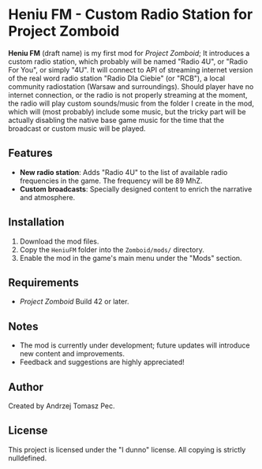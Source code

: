 # Heniu FM - Custom Radio Station for Project Zomboid

**Heniu FM** (draft name) is my first mod for *Project Zomboid*; It introduces a custom radio station, which probably will be named "Radio 4U", or "Radio For You", or simply "4U". It will connect to API of streaming internet version of the real word radio station "Radio Dla Ciebie" (or "RCB"), a local community radiostation (Warsaw and surroundings). Should player have no internet connection, or the radio is not properly streaming at the moment, the radio will play custom sounds/music from the folder I create in the mod, which will (most probably) include some music, but the tricky part will be actually disabling the native base game music for the time that the broadcast or custom music will be played.

## Features

- **New radio station**: Adds "Radio 4U" to the list of available radio frequencies in the game. The frequency will be 89 MhZ.
- **Custom broadcasts**: Specially designed content to enrich the narrative and atmosphere.

## Installation

1. Download the mod files.
2. Copy the `HeniuFM` folder into the `Zomboid/mods/` directory.
3. Enable the mod in the game's main menu under the "Mods" section.

## Requirements

- *Project Zomboid* Build 42 or later.

## Notes

- The mod is currently under development; future updates will introduce new content and improvements.
- Feedback and suggestions are highly appreciated!

## Author

Created by Andrzej Tomasz Pec.

## License

This project is licensed under the "I dunno" license. All copying is strictly nulldefined.
